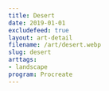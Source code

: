 ```yaml
---
title: Desert
date: 2019-01-01
excludefeed: true
layout: art-detail
filename: /art/desert.webp
slug: desert
arttags:
- landscape
program: Procreate
---
```

